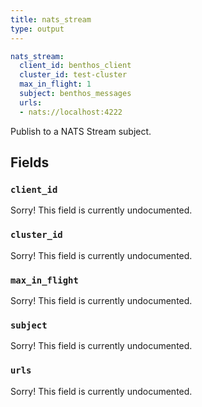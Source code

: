 ```yaml
---
title: nats_stream
type: output
---
```


```yaml
nats_stream:
  client_id: benthos_client
  cluster_id: test-cluster
  max_in_flight: 1
  subject: benthos_messages
  urls:
  - nats://localhost:4222
```

Publish to a NATS Stream subject.

## Fields

### `client_id`

Sorry! This field is currently undocumented.

### `cluster_id`

Sorry! This field is currently undocumented.

### `max_in_flight`

Sorry! This field is currently undocumented.

### `subject`

Sorry! This field is currently undocumented.

### `urls`

Sorry! This field is currently undocumented.

